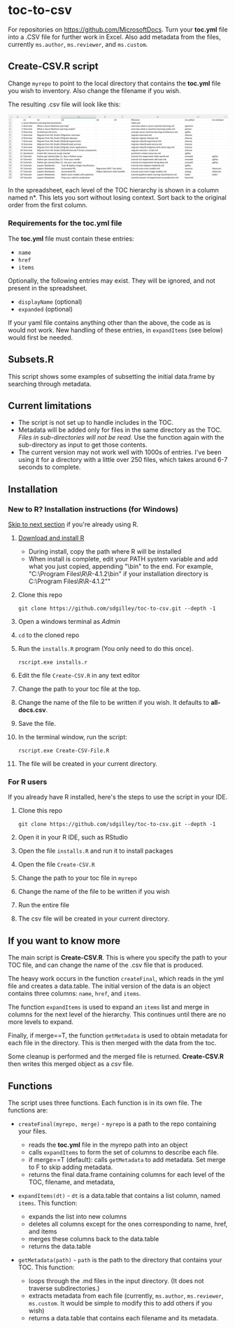 # toc-to-csv 

For repositories on https://github.com/MicrosoftDocs.  Turn your **toc.yml** file into a .CSV file for further work in Excel. Also add metadata from the files, currently `ms.author`, `ms.reviewer`, and `ms.custom`.

## Create-CSV.R script

Change  `myrepo` to point to the local directory that contains the **toc.yml** file you wish to inventory.  Also change the filename if you wish.

The resulting .csv file will look like this: 

![Excel spreadsheet for example toc](media/excel.png "Excel display of CSV")

In the spreadsheet, each level of the TOC hierarchy is shown in a column named n*.  This lets you sort without losing context. Sort back to the original order from the first column.

### Requirements for the toc.yml file

The **toc.yml** file must contain these entries:
* `name` 
* `href`
* `items`

Optionally, the following entries may exist.  They will be ignored, and not present in the spreadsheet.
* `displayName` (optional)
* `expanded` (optional)

If your yaml file contains anything other than the above, the code as is would not work.  New handling of these entries, in `expandItems` (see below) would first be needed. 

## Subsets.R

This script shows some examples of subsetting the initial data.frame by searching through metadata.

## Current limitations

* The script is not set up to handle includes in the TOC.
* Metadata will be added only for files in the same directory as the TOC.  *Files in sub-directories will not be read.* Use the function again with the sub-directory as input to get those contents.
* The current version may not work well with 1000s of entries.  I've been using it for a directory with a little over 250 files, which takes around 6-7 seconds to complete.

## Installation

### New to R? Installation instructions (for Windows)

[Skip to next section](#for-r-users) if you're already using R.

1. [Download and install R](https://cran.r-project.org/)
   * During install, copy the path where R will be installed
   * When install is complete, edit your PATH system variable and add what you just copied, appending "\bin" to the end.  For example, "C:\Program Files\R\R-4.1.2\bin" if your installation directory is C:\Program Files\R\R-4.1.2""
  
1. Clone this repo 
  
   ```
   git clone https://github.com/sdgilley/toc-to-csv.git --depth -1
   ```
1. Open a windows terminal as *Admin*
1. `cd` to the cloned repo
1. Run the `installs.R` program (You only need to do this once). 
  
    ```
    rscript.exe installs.r
    ```
    
1. Edit the file `Create-CSV.R` in any text editor
1. Change the path to your toc file at the top.
1. Change the name of the file to be written if you wish.  It defaults to **all-docs.csv**.
1. Save the file.
1. In the terminal window, run the script:
  
    ```
    rscript.exe Create-CSV-File.R
    ```
    
 1. The file will be created in your current directory.

### For R users 

If you already have R installed, here's the steps to use the script in your IDE.

1. Clone this repo 
  
   ```
   git clone https://github.com/sdgilley/toc-to-csv.git --depth -1
   ```
1. Open it in your R IDE, such as RStudio
1. Open the file `installs.R` and run it to install packages
1. Open the file `Create-CSV.R`

1. Change the path to your toc file in `myrepo`
1. Change the name of the file to be written if you wish
1. Run the entire file
1. The csv file will be created in your current directory.



## If you want to know more

The main script is **Create-CSV.R**.  This is where you specify the path to your TOC file, and can change the name of the .csv file that is produced.

The heavy work occurs in the function `createFinal`, which reads in the yml file and creates a data.table.  The initial version of the data is an object contains three columns: `name`, `href`, and `items`.  

The function `expandItems` is used to expand an `items` list and merge in columns for the next level of the hierarchy.  This continues until there are no more levels to expand.

Finally, if merge==T, the function `getMetadata` is used to obtain metadata for each file in the directory.  This is then merged with the data from the toc.

Some cleanup is performed and the merged file is returned.  **Create-CSV.R** then writes this merged object as a *csv* file.

## Functions

The script uses three functions. Each function is in its own file.  The functions are:

* `createFinal(myrepo, merge)` - `myrepo` is a path to the repo containing your files. 
  * reads the **toc.yml** file in the myrepo path into an object
  * calls `expandItems` to form the set of columns to describe each file.
  * if merge==T (default): calls `getMetadata` to add metadata.  Set merge to F to skip adding metadata.
  * returns the final data.frame containing columns for each level of the TOC, filename, and metadata,
 
* `expandItems(dt)` - `dt` is a data.table that contains a list column, named `items`. This function:
  * expands the list into new columns
  * deletes all columns except for the ones corresponding to name, href, and items
  * merges these columns back to the data.table
  * returns the data.table

* `getMetadata(path)` - `path` is the path to the directory that contains your TOC.  This function:
  * loops through the .md files in the input directory. (It does not traverse subdirectories.)
  * extracts metadata from each file (currently, `ms.author`, `ms.reviewer`, `ms.custom`.  It would be simple to modify this to add others if you wish)
  * returns a data.table that contains each filename and its metadata.  


